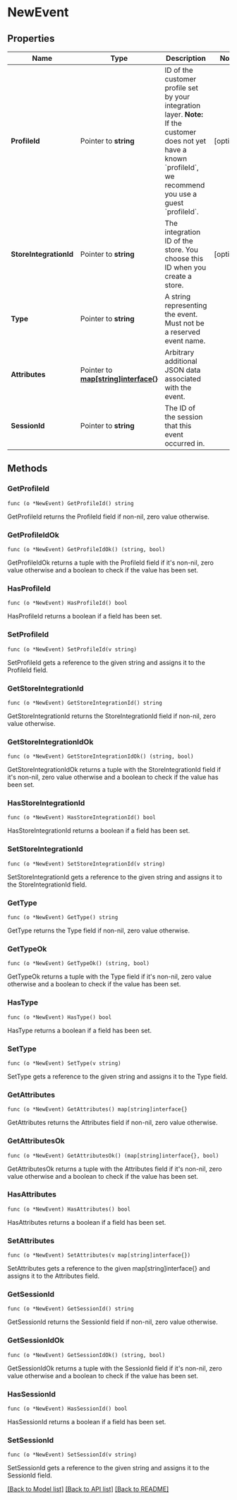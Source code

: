 # NewEvent

## Properties

Name | Type | Description | Notes
------------ | ------------- | ------------- | -------------
**ProfileId** | Pointer to **string** | ID of the customer profile set by your integration layer.  **Note:** If the customer does not yet have a known &#x60;profileId&#x60;, we recommend you use a guest &#x60;profileId&#x60;.  | [optional] 
**StoreIntegrationId** | Pointer to **string** | The integration ID of the store. You choose this ID when you create a store. | [optional] 
**Type** | Pointer to **string** | A string representing the event. Must not be a reserved event name. | 
**Attributes** | Pointer to [**map[string]interface{}**](.md) | Arbitrary additional JSON data associated with the event. | 
**SessionId** | Pointer to **string** | The ID of the session that this event occurred in. | 

## Methods

### GetProfileId

`func (o *NewEvent) GetProfileId() string`

GetProfileId returns the ProfileId field if non-nil, zero value otherwise.

### GetProfileIdOk

`func (o *NewEvent) GetProfileIdOk() (string, bool)`

GetProfileIdOk returns a tuple with the ProfileId field if it's non-nil, zero value otherwise
and a boolean to check if the value has been set.

### HasProfileId

`func (o *NewEvent) HasProfileId() bool`

HasProfileId returns a boolean if a field has been set.

### SetProfileId

`func (o *NewEvent) SetProfileId(v string)`

SetProfileId gets a reference to the given string and assigns it to the ProfileId field.

### GetStoreIntegrationId

`func (o *NewEvent) GetStoreIntegrationId() string`

GetStoreIntegrationId returns the StoreIntegrationId field if non-nil, zero value otherwise.

### GetStoreIntegrationIdOk

`func (o *NewEvent) GetStoreIntegrationIdOk() (string, bool)`

GetStoreIntegrationIdOk returns a tuple with the StoreIntegrationId field if it's non-nil, zero value otherwise
and a boolean to check if the value has been set.

### HasStoreIntegrationId

`func (o *NewEvent) HasStoreIntegrationId() bool`

HasStoreIntegrationId returns a boolean if a field has been set.

### SetStoreIntegrationId

`func (o *NewEvent) SetStoreIntegrationId(v string)`

SetStoreIntegrationId gets a reference to the given string and assigns it to the StoreIntegrationId field.

### GetType

`func (o *NewEvent) GetType() string`

GetType returns the Type field if non-nil, zero value otherwise.

### GetTypeOk

`func (o *NewEvent) GetTypeOk() (string, bool)`

GetTypeOk returns a tuple with the Type field if it's non-nil, zero value otherwise
and a boolean to check if the value has been set.

### HasType

`func (o *NewEvent) HasType() bool`

HasType returns a boolean if a field has been set.

### SetType

`func (o *NewEvent) SetType(v string)`

SetType gets a reference to the given string and assigns it to the Type field.

### GetAttributes

`func (o *NewEvent) GetAttributes() map[string]interface{}`

GetAttributes returns the Attributes field if non-nil, zero value otherwise.

### GetAttributesOk

`func (o *NewEvent) GetAttributesOk() (map[string]interface{}, bool)`

GetAttributesOk returns a tuple with the Attributes field if it's non-nil, zero value otherwise
and a boolean to check if the value has been set.

### HasAttributes

`func (o *NewEvent) HasAttributes() bool`

HasAttributes returns a boolean if a field has been set.

### SetAttributes

`func (o *NewEvent) SetAttributes(v map[string]interface{})`

SetAttributes gets a reference to the given map[string]interface{} and assigns it to the Attributes field.

### GetSessionId

`func (o *NewEvent) GetSessionId() string`

GetSessionId returns the SessionId field if non-nil, zero value otherwise.

### GetSessionIdOk

`func (o *NewEvent) GetSessionIdOk() (string, bool)`

GetSessionIdOk returns a tuple with the SessionId field if it's non-nil, zero value otherwise
and a boolean to check if the value has been set.

### HasSessionId

`func (o *NewEvent) HasSessionId() bool`

HasSessionId returns a boolean if a field has been set.

### SetSessionId

`func (o *NewEvent) SetSessionId(v string)`

SetSessionId gets a reference to the given string and assigns it to the SessionId field.


[[Back to Model list]](../README.md#documentation-for-models) [[Back to API list]](../README.md#documentation-for-api-endpoints) [[Back to README]](../README.md)


